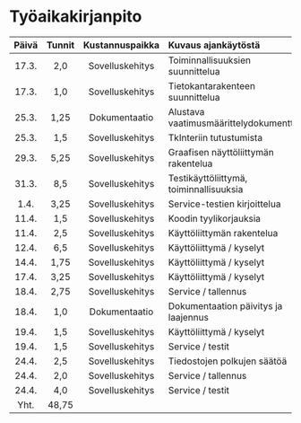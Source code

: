 # Työaikakirjanpito 

| Päivä | Tunnit | Kustannuspaikka | Kuvaus ajankäytöstä                    |
|:-----:|:--------------------:|:---------------:|:-------------------------|
| 17.3. | 2,0    | Sovelluskehitys | Toiminnallisuuksien suunnittelua |
| 17.3. | 1,0    | Sovelluskehitys | Tietokantarakenteen suunnittelua |
| 25.3. | 1,25   | Dokumentaatio   | Alustava vaatimusmäärittelydokumentti |
| 25.3. | 1,5    | Sovelluskehitys | TkInteriin tutustumista |
| 29.3. | 5,25   | Sovelluskehitys | Graafisen näyttöliittymän rakentelua |
| 31.3. | 8,5    | Sovelluskehitys | Testikäyttöliittymä, toiminnallisuuksia |
| 1.4.  | 3,25   | Sovelluskehitys | Service-testien kirjoittelua |
| 11.4. | 1,5    | Sovelluskehitys | Koodin tyylikorjauksia |
| 11.4. | 2,5    | Sovelluskehitys | Käyttöliittymän rakentelua |
| 12.4. | 6,5    | Sovelluskehitys | Käyttöliittymä / kyselyt |
| 14.4. | 1,75   | Sovelluskehitys | Käyttöliittymä / kyselyt |
| 17.4. | 3,25   | Sovelluskehitys | Käyttöliittymä / kyselyt |
| 18.4. | 2,75   | Sovelluskehitys | Service / tallennus |
| 18.4. | 1,0    | Dokumentaatio   | Dokumentaation päivitys ja laajennus |
| 19.4. | 1,5    | Sovelluskehitys | Käyttöliittymä / kyselyt |
| 19.4. | 1,5    | Sovelluskehitys | Service / testit |
| 24.4. | 2,5    | Sovelluskehitys | Tiedostojen polkujen säätöä |
| 24.4. | 2,0    | Sovelluskehitys | Service / tallennus |
| 24.4. | 4,0    | Sovelluskehitys | Service / testit |
| Yht.  | 48,75  | |  |
